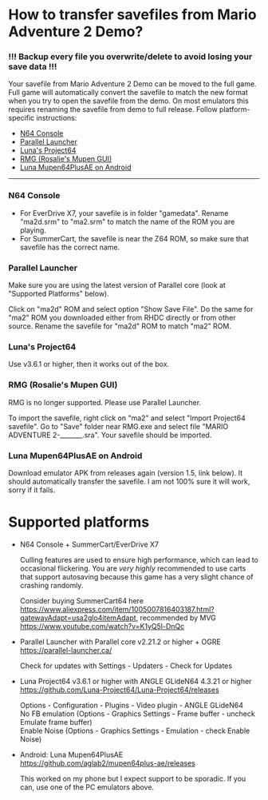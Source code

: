 # How to transfer savefiles from Mario Adventure 2 Demo?

### !!! Backup every file you overwrite/delete to avoid losing your save data !!!

Your savefile from Mario Adventure 2 Demo can be moved to the full game. Full game will automatically convert the savefile to match the new format when you try to open the savefile from the demo. On most emulators this requires renaming the savefile from demo to full release. Follow platform-specific instructions:

 * [N64 Console](#n64-console)
 * [Parallel Launcher](#parallel-launcher)
 * [Luna's Project64](#lunas-project64)
 * [RMG (Rosalie's Mupen GUI)](#rmg-rosalies-mupen-gui)
 * [Luna Mupen64PlusAE on Android](#luna-mupen64plusae-on-android)

<hr />

### N64 Console

* For EverDrive X7, your savefile is in folder "gamedata". Rename "ma2d.srm" to "ma2.srm" to match the name of the ROM you are playing.
* For SummerCart, the savefile is near the Z64 ROM, so make sure that savefile has the correct name.

### Parallel Launcher

Make sure you are using the latest version of Parallel core (look at "Supported Platforms" below).

Click on "ma2d" ROM and select option "Show Save File". Do the same for "ma2" ROM you downloaded either from RHDC directly or from other source. Rename the savefile for "ma2d" ROM to match "ma2" ROM.

### Luna's Project64

Use v3.6.1 or higher, then it works out of the box.

### RMG (Rosalie's Mupen GUI)

RMG is no longer supported. Please use Parallel Launcher.

To import the savefile, right click on "ma2" and select "Import Project64 savefile". Go to "Save" folder near RMG.exe and select file "MARIO ADVENTURE 2-_______.sra". Your savefile should be imported.

### Luna Mupen64PlusAE on Android

Download emulator APK from releases again (version 1.5, link below). It should automatically transfer the savefile. I am not 100% sure it will work, sorry if it fails. 

# Supported platforms

 * N64 Console + SummerCart/EverDrive X7

    Culling features are used to ensure high performance, which can lead to occasional flickering. You are _very highly_ recommended to use carts that support autosaving because this game has a very slight chance of crashing randomly.

    Consider buying SummerCart64 here https://www.aliexpress.com/item/1005007816403187.html?gatewayAdapt=usa2glo4itemAdapt, recommended by MVG https://www.youtube.com/watch?v=K1yQ5l-DnQc

 * Parallel Launcher with Parallel core v2.21.2 or higher + OGRE https://parallel-launcher.ca/

    Check for updates with Settings - Updaters - Check for Updates

 * Luna Project64 v3.6.1 or higher with ANGLE GLideN64 4.3.21 or higher https://github.com/Luna-Project64/Luna-Project64/releases

    Options - Configuration - Plugins - Video plugin - ANGLE GLideN64<br />
    No FB emulation (Options - Graphics Settings - Frame buffer - uncheck Emulate frame buffer)<br />
    Enable Noise (Options - Graphics Settings - Emulation - check Enable Noise)

 * Android: Luna Mupen64PlusAE https://github.com/aglab2/mupen64plus-ae/releases

    This worked on my phone but I expect support to be sporadic. If you can, use one of the PC emulators above.
